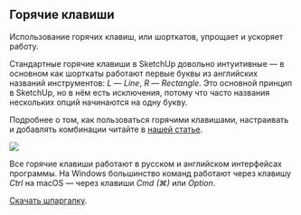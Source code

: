 ## Горячие клавиши

Использование горячих клавиш, или шорткатов, упрощает и ускоряет работу.

Стандартные горячие клавиши в SketchUp довольно интуитивные — в основном как шорткаты работают первые буквы из английских названий инструментов: _L_ — _Line_, _R_ — _Rectangle_. Это основной принцип в SketchUp, но в нём есть исключения, потому что часто названия нескольких опций начинаются на одну букву.

Подробнее о том, как пользоваться горячими клавишами, настраивать и добавлять комбинации читайте в [нашей статье](https://softculture.cc/blog/entries/articles/goryachie-klavishi-sketchup).

![](/img/ISF_3/1647596011_skp-hot-table_20_1_.png)

Все горячие клавиши работают в русском и английском интерфейсах программы. На Windows большинство команд работают через клавишу _Сtrl_ на macOS — через клавиши _Cmd (⌘)_ или _Option_.  

[Скачать шпаргалку](https://softculture.s3.eu-central-1.amazonaws.com/static/blog/B252_Soft_Culture_Shortcuts_SketchUp.pdf).
